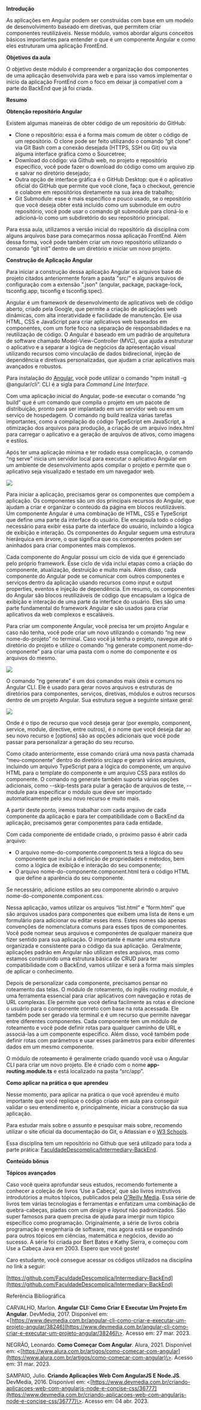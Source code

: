 **Introdução**

As aplicações em Angular podem ser construídas com base em um modelo de desenvolvimento baseado em diretivas, que permitem criar componentes reutilizáveis. Nesse módulo, vamos abordar alguns conceitos básicos importantes para entender o que é um componente Angular e como eles estruturam uma aplicação FrontEnd.

**Objetivos da aula**

O objetivo deste módulo é compreender a organização dos componentes de uma aplicação desenvolvida para web e para isso vamos implementar o início da aplicação FrontEnd com o foco em deixar já compatível com a parte do BackEnd que já foi criada.

**Resumo**

**Obtenção repositório Angular**

Existem algumas maneiras de obter código de um repositório do GitHub:

-   Clone o repositório: essa é a forma mais comum de obter o código de um repositório. O clone pode ser feito utilizando o comando “git clone” via Git Bash com a conexão desejada (HTTPS, SSH ou Git) ou via alguma interface gráfica como o Sourcetree;
-   Download do código: via Github web, no projeto e repositório específico, você pode fazer o download do código como um arquivo zip e salvar no diretório desejado;
-   Outra opção de interface gráfica é o GitHub Desktop: que é o aplicativo oficial do GitHub que permite que você clone, faça o checkout, gerencie e colabore em repositórios diretamente na sua área de trabalho;
-   Git Submodule: esse é mais específico e pouco usado, se o repositório que você deseja obter está incluído como um submodule em outro repositório, você pode usar o comando git submodule para cloná-lo e adicioná-lo como um subdiretório do seu repositório principal.

Para essa aula, utilizamos a versão inicial do repositório da disciplina com alguns arquivos base para começarmos nossa aplicação FrontEnd. Além dessa forma, você pode também criar um novo repositório utilizando o comando “git init” dentro de um diretório e iniciar um novo projeto.

**Construção de Aplicação Angular**

Para iniciar a construção dessa aplicação Angular os arquivos base do projeto citados anteriormente foram a pasta "src/" e alguns arquivos de configuração com a extensão ".json" (angular, package, package-lock, tsconfig.app, tsconfig e tsconfig.spec).

Angular é um framework de desenvolvimento de aplicativos web de código aberto, criado pela Google, que permite a criação de aplicações web dinâmicas, com alta interatividade e facilidade de manutenção. Ele usa HTML, CSS e JavaScript para criar aplicativos web baseados em componentes, com um forte foco na separação de responsabilidades e na reutilização de código. O Angular é baseado em um padrão de arquitetura de software chamado Model-View-Controller (MVC), que ajuda a estruturar o aplicativo e a separar a lógica de negócios da apresentação visual utilizando recursos como vinculação de dados bidirecional, injeção de dependência e diretivas personalizadas, que ajudam a criar aplicativos mais avançados e robustos.

Para instalação do [Angular](https://angular.io/cli), você pode utilizar o comando “npm install -g @angular/cli”. CLI é a sigla para _Command Line Interface_.

Com uma aplicação inicial do Angular, pode-se executar o comando “ng build” que é um comando que compila o projeto em um pacote de distribuição, pronto para ser implantado em um servidor web ou em um serviço de hospedagem. O comando ng build realiza várias tarefas importantes, como a compilação do código TypeScript em JavaScript, a otimização dos arquivos para produção, a criação de um arquivo index.html para carregar o aplicativo e a geração de arquivos de ativos, como imagens e estilos.

Após ter uma aplicação mínima e ter rodado essa complicação, o comando “ng serve” inicia um servidor local para executar o aplicativo Angular em um ambiente de desenvolvimento após compilar o projeto e permite que o aplicativo seja visualizado e testado em um navegador web.

![](https://paperx-dex-assets.s3.sa-east-1.amazonaws.com/images/1681852756632-NzH3Uhz98h.png)

Para iniciar a aplicação, precisamos gerar os componentes que compõem a aplicação. Os componentes são um dos principais recursos do Angular, que ajudam a criar e organizar o conteúdo da página em blocos reutilizáveis. Um componente Angular é uma combinação de HTML, CSS e TypeScript que define uma parte da interface do usuário. Ele encapsula todo o código necessário para exibir essa parte da interface do usuário, incluindo a lógica de exibição e interação. Os componentes do Angular seguem uma estrutura hierárquica em árvore, o que significa que os componentes podem ser aninhados para criar componentes mais complexos.

Cada componente do Angular possui um ciclo de vida que é gerenciado pelo próprio framework. Esse ciclo de vida inclui etapas como a criação do componente, atualização, destruição e muito mais. Além disso, cada componente do Angular pode se comunicar com outros componentes e serviços dentro da aplicação usando recursos como input e output properties, eventos e injeção de dependência. Em resumo, os componentes do Angular são blocos reutilizáveis de código que encapsulam a lógica de exibição e interação de uma parte da interface do usuário. Eles são uma parte fundamental do framework Angular e são usados para criar aplicativos da web complexos e escaláveis.

Para criar um componente Angular, você precisa ter um projeto Angular e caso não tenha, você pode criar um novo utilizando o comando “ng new nome-do-projeto” no terminal. Caso você já tenha o projeto, navegue até o diretório do projeto e utilize o comando “ng generate component nome-do-componente” para criar uma pasta com o nome do componente e os arquivos do mesmo.

![](https://paperx-dex-assets.s3.sa-east-1.amazonaws.com/images/1681852792138-Rf9Q78gPLz.png)

O comando “ng generate” é um dos comandos mais úteis e comuns no Angular CLI. Ele é usado para gerar novos arquivos e estruturas de diretórios para componentes, serviços, diretivas, módulos e outros recursos dentro de um projeto Angular. Sua estrutura segue a seguinte sintaxe geral:

![](https://paperx-dex-assets.s3.sa-east-1.amazonaws.com/images/1681852812521-mDCV90xqFv.png)

Onde <type> é o tipo de recurso que você deseja gerar (por exemplo, component, service, module, directive, entre outros), <name> é o nome que você deseja dar ao seu novo recurso e \[options\] são as opções adicionais que você pode passar para personalizar a geração do seu recurso.

Como citado anteriormente, esse comando criará uma nova pasta chamada “meu-componente” dentro do diretório src/app e gerará vários arquivos, incluindo um arquivo TypeScript para a lógica do componente, um arquivo HTML para o template do componente e um arquivo CSS para estilos do componente. O comando ng generate também suporta várias opções adicionais, como --skip-tests para pular a geração de arquivos de teste, --module para especificar o módulo que deve ser importado automaticamente pelo seu novo recurso e muito mais.

A partir deste ponto, iremos trabalhar com cada arquivo de cada componente da aplicação e para ter compatibilidade com o BackEnd da aplicação, precisamos gerar componentes para cada entidade.

Com cada componente de entidade criado, o próximo passo é abrir cada arquivo:

-   O arquivo nome-do-componente.component.ts terá a lógica do seu componente que inclui a definição de propriedades e métodos, bem como a lógica de exibição e interação do seu componente;
-   O arquivo nome-do-componente.component.html terá o código HTML que define a aparência do seu componente.

Se necessário, adicione estilos ao seu componente abrindo o arquivo nome-do-componente.component.css.

Nessa aplicação, vamos utilizar os arquivos “list.html” e “form.html” que são arquivos usados para componentes que exibem uma lista de itens e um formulário para adicionar ou editar esses itens. Estes nomes são apenas convenções de nomenclatura comuns para esses tipos de componentes. Você pode nomear seus arquivos e componentes de qualquer maneira que fizer sentido para sua aplicação. O importante é manter uma estrutura organizada e consistente para o código da sua aplicação.  Geralmente, aplicações padrão em Angular não utilizam estes arquivos, mas como estamos construindo uma estrutura básica de CRUD para ter compatibilidade com o BackEnd, vamos utilizar e será a forma mais simples de aplicar o conhecimento.

Depois de personalizar cada componente, precisamos pensar no roteamento das telas. O módulo de roteamento, do inglês _routing module_, é uma ferramenta essencial para criar aplicativos com navegação e rotas de URL complexas. Ele permite que você defina facilmente as rotas e direcione o usuário para o componente correto com base na rota acessada. Ele também pode ser gerado via terminal e é um recurso que permite navegar entre diferentes componentes. Cada componente tem um módulo de roteamento e você pode definir rotas para qualquer caminho de URL e associá-las a um componente específico. Além disso, você também pode definir rotas com parâmetros e usar esses parâmetros para exibir diferentes dados em um mesmo componente.

O módulo de roteamento é geralmente criado quando você usa o Angular CLI para criar um novo projeto. Ele é criado com o nome **app-routing.module.ts** e está localizado na pasta “src/app”.

**Como aplicar na prática o que aprendeu**

Nesse momento, para aplicar na prática o que você aprendeu é muito importante que você replique o código criado em aula para conseguir validar o seu entendimento e, principalmente, iniciar a construção da sua aplicação.

Para estudar mais sobre o assunto e pesquisar mais sobre, recomendo utilizar o site oficial da documentação do Git, o Atlassian e o [W3 Schools](https://www.w3schools.com/).

Essa disciplina tem um repositório no Github que será utilizado para toda a parte prática: [FaculdadeDescomplica/Intermediary-BackEnd](https://github.com/FaculdadeDescomplica/Intermediary-BackEnd).

**Conteúdo bônus**

**Tópicos avançados**

Caso você queira aprofundar seus estudos, recomendo fortemente a conhecer a coleção de livros ‘Use a Cabeça’, que são livros instrutivos introdutórios a muitos tópicos, publicados pela [O'Reilly Media](https://www.oreilly.com/). Essa série de livros tem várias tecnologias e ferramentas e enfatizam uma combinação de quebra-cabeças, piadas com um _design_ e _layout_ não padronizados. São super famosos para quem precisa de ajuda para imergir num tópico específico como programação. Originalmente, a série de livros cobria programação e engenharia de software, mas agora está se expandindo para outros tópicos em ciências, matemática e negócios, devido ao sucesso. A série foi criada por Bert Bates e Kathy Sierra, e começou com Use a Cabeça Java em 2003. Espero que você goste!

Caro estudante, você consegue acessar os códigos utilizados na disciplina no link a seguir: 

[https://github.com/FaculdadeDescomplica/Intermediary-BackEnd](https://github.com/FaculdadeDescomplica/Intermediary-BackEnd)

Referência Bibliográfica

CARVALHO, Marlon. **Angular CLI: Como Criar E Executar Um Projeto Em Angular**. DevMedia, 2017. Disponível em: <[https://www.devmedia.com.br/angular-cli-como-criar-e-executar-um-projeto-angular/38246](https://www.devmedia.com.br/angular-cli-como-criar-e-executar-um-projeto-angular/38246)\>. Acesso em: 27 mar. 2023.

NEGRÃO, Leonardo. **Como Começar Com Angular**. Alura, 2021. Disponível em: <[https://www.alura.com.br/artigos/como-comecar-com-angular](https://www.alura.com.br/artigos/como-comecar-com-angular)\>. Acesso em: 31 mar. 2023.

SAMPAIO, Julio. **Criando Aplicações Web Com AngularJS E Node.JS**. DevMedia, 2016. Disponível em: <[https://www.devmedia.com.br/criando-aplicacoes-web-com-angularjs-node-e-concise-css/36777](https://www.devmedia.com.br/criando-aplicacoes-web-com-angularjs-node-e-concise-css/36777)\>. Acesso em: 04 abr. 2023.
